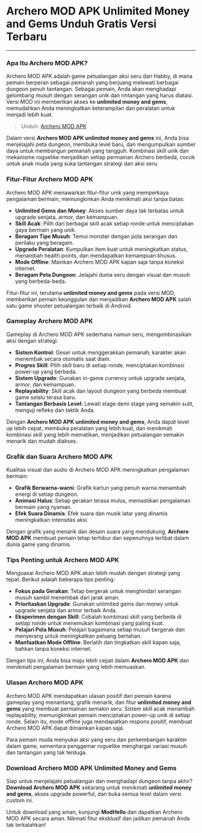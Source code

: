 # Archero MOD APK Unlimited Money and Gems Unduh Gratis Versi Terbaru

---

### Apa Itu Archero MOD APK?

Archero MOD APK adalah game petualangan aksi seru dari Habby, di mana pemain berperan sebagai pemanah yang berjuang melewati berbagai dungeon penuh tantangan. Sebagai pemain, Anda akan menghadapi gelombang musuh dengan serangan unik dan rintangan yang harus diatasi. Versi MOD ini memberikan akses ke **unlimited money and gems**, memudahkan Anda meningkatkan keterampilan dan peralatan untuk menjadi lebih kuat.

>Unduh: [Archero MOD APK](https://dub.sh/archero-mod-apk)

Dalam versi **Archero MOD APK unlimited money and gems** ini, Anda bisa menjelajahi peta dungeon, membuka level baru, dan mengumpulkan sumber daya untuk membangun pemanah yang tangguh. Kombinasi skill unik dan mekanisme roguelike menjadikan setiap permainan Archero berbeda, cocok untuk anak muda yang suka tantangan strategi dan aksi seru.

### Fitur-Fitur Archero MOD APK

Archero MOD APK menawarkan fitur-fitur unik yang memperkaya pengalaman bermain, memungkinkan Anda menikmati aksi tanpa batas:

- **Unlimited Gems dan Money**: Akses sumber daya tak terbatas untuk upgrade senjata, armor, dan kemampuan.
- **Skill Acak**: Pilih dari berbagai skill acak setiap ronde untuk menciptakan gaya bermain yang unik.
- **Beragam Tipe Musuh**: Temui monster dengan pola serangan dan perilaku yang beragam.
- **Upgrade Peralatan**: Kumpulkan item kuat untuk meningkatkan status, menambah health points, dan mendapatkan kemampuan khusus.
- **Mode Offline**: Mainkan Archero MOD APK kapan saja tanpa koneksi internet.
- **Beragam Peta Dungeon**: Jelajahi dunia seru dengan visual dan musuh yang berbeda-beda.

Fitur-fitur ini, terutama **unlimited money and gems** pada versi MOD, memberikan pemain keunggulan dan menjadikan **Archero MOD APK** salah satu game shooter petualangan terbaik di Android.

### Gameplay Archero MOD APK

Gameplay di Archero MOD APK sederhana namun seru, mengombinasikan aksi dengan strategi:

- **Sistem Kontrol**: Geser untuk menggerakkan pemanah; karakter akan menembak secara otomatis saat diam.
- **Progres Skill**: Pilih skill baru di setiap ronde, menciptakan kombinasi power-up yang berbeda.
- **Sistem Upgrade**: Gunakan in-game currency untuk upgrade senjata, armor, dan kemampuan.
- **Replayability**: Skill acak dan layout dungeon yang berbeda membuat game selalu terasa baru.
- **Tantangan Berbasis Level**: Lewati stage demi stage yang semakin sulit, menguji refleks dan taktik Anda.

Dengan **Archero MOD APK unlimited money and gems**, Anda dapat level up lebih cepat, membuka peralatan yang lebih kuat, dan menikmati kombinasi skill yang lebih mematikan, menjadikan petualangan semakin menarik dan mudah diakses.

### Grafik dan Suara Archero MOD APK

Kualitas visual dan audio di Archero MOD APK meningkatkan pengalaman bermain:

- **Grafik Berwarna-warni**: Grafik kartun yang penuh warna menambah energi di setiap dungeon.
- **Animasi Halus**: Setiap gerakan terasa mulus, memastikan pengalaman bermain yang nyaman.
- **Efek Suara Dinamis**: Efek suara dan musik latar yang dinamis meningkatkan intensitas aksi.

Dengan grafik yang menarik dan desain suara yang mendukung, **Archero MOD APK** membuat pemain tetap terhibur dan sepenuhnya terlibat dalam dunia game yang dinamis.

### Tips Penting untuk Archero MOD APK

Menguasai Archero MOD APK akan lebih mudah dengan strategi yang tepat. Berikut adalah beberapa tips penting:

- **Fokus pada Gerakan**: Tetap bergerak untuk menghindari serangan musuh sambil menembak dari jarak aman.
- **Prioritaskan Upgrade**: Gunakan unlimited gems dan money untuk upgrade senjata dan armor terbaik Anda.
- **Eksperimen dengan Skill**: Cobalah kombinasi skill yang berbeda di setiap ronde untuk menemukan kombinasi yang paling kuat.
- **Pelajari Pola Musuh**: Pelajari bagaimana setiap musuh bergerak dan menyerang untuk meningkatkan peluang bertahan.
- **Manfaatkan Mode Offline**: Berlatih dan tingkatkan skill kapan saja, bahkan tanpa koneksi internet.

Dengan tips ini, Anda bisa maju lebih cepat dalam **Archero MOD APK** dan menikmati pengalaman bermain yang lebih memuaskan.

### Ulasan Archero MOD APK

Archero MOD APK mendapatkan ulasan positif dari pemain karena gameplay yang menantang, grafik menarik, dan fitur **unlimited money and gems** yang membuat permainan semakin seru. Sistem skill acak menambah replayability, memungkinkan pemain menciptakan power-up unik di setiap ronde. Selain itu, mode offline juga mendapatkan respons positif, membuat Archero MOD APK dapat dimainkan kapan saja.

Para pemain muda menyukai aksi yang seru dan perkembangan karakter dalam game, sementara penggemar roguelike menghargai variasi musuh dan tantangan yang tak terduga.

### Download Archero MOD APK Unlimited Money and Gems

Siap untuk menjelajahi petualangan dan menghadapi dungeon tanpa akhir? **Download Archero MOD APK** sekarang untuk menikmati **unlimited money and gems**, akses upgrade powerful, dan buka semua level dalam versi custom ini.

Untuk download yang aman, kunjungi **ModHello** dan dapatkan Archero MOD APK secara aman. Nikmati fitur eksklusif dan jadikan pemanah Anda tak terkalahkan!
